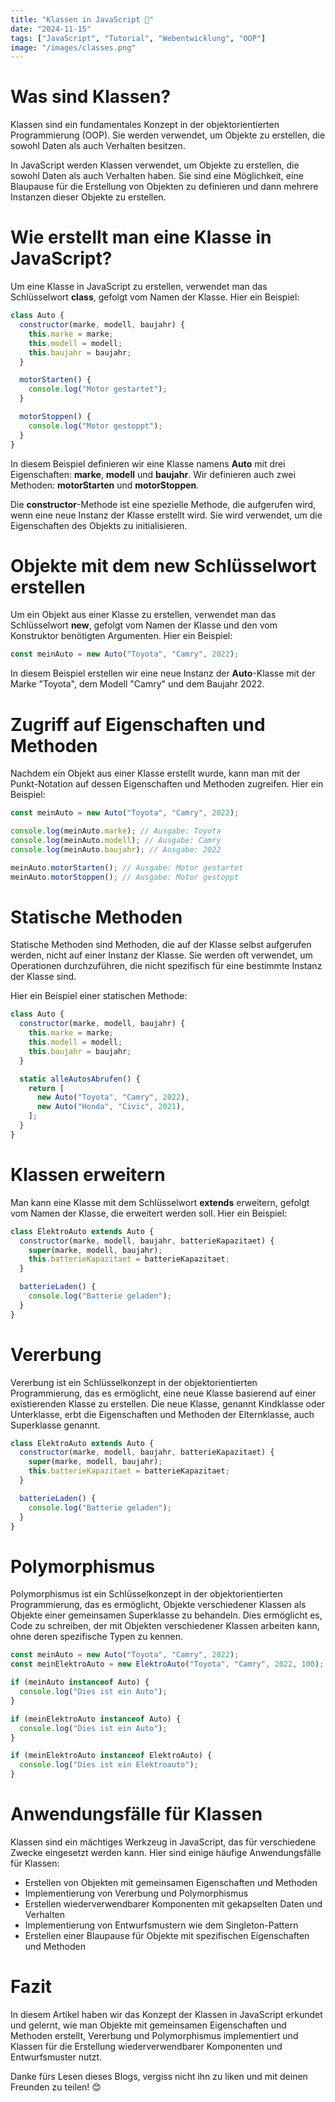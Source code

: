 ```yaml
---
title: "Klassen in JavaScript 🧐"
date: "2024-11-15"
tags: ["JavaScript", "Tutorial", "Webentwicklung", "OOP"]
image: "/images/classes.png"
---
```


# Was sind Klassen?

Klassen sind ein fundamentales Konzept in der objektorientierten Programmierung (OOP). Sie werden verwendet, um Objekte zu erstellen, die sowohl Daten als auch Verhalten besitzen.

In JavaScript werden Klassen verwendet, um Objekte zu erstellen, die sowohl Daten als auch Verhalten haben. Sie sind eine Möglichkeit, eine Blaupause für die Erstellung von Objekten zu definieren und dann mehrere Instanzen dieser Objekte zu erstellen.

# Wie erstellt man eine Klasse in JavaScript?

Um eine Klasse in JavaScript zu erstellen, verwendet man das Schlüsselwort **class**, gefolgt vom Namen der Klasse. Hier ein Beispiel:

```javascript
class Auto {
  constructor(marke, modell, baujahr) {
    this.marke = marke;
    this.modell = modell;
    this.baujahr = baujahr;
  }

  motorStarten() {
    console.log("Motor gestartet");
  }

  motorStoppen() {
    console.log("Motor gestoppt");
  }
}
```

In diesem Beispiel definieren wir eine Klasse namens **Auto** mit drei Eigenschaften: **marke**, **modell** und **baujahr**. Wir definieren auch zwei Methoden: **motorStarten** und **motorStoppen**.

Die **constructor**-Methode ist eine spezielle Methode, die aufgerufen wird, wenn eine neue Instanz der Klasse erstellt wird. Sie wird verwendet, um die Eigenschaften des Objekts zu initialisieren.

# Objekte mit dem **new** Schlüsselwort erstellen

Um ein Objekt aus einer Klasse zu erstellen, verwendet man das Schlüsselwort **new**, gefolgt vom Namen der Klasse und den vom Konstruktor benötigten Argumenten. Hier ein Beispiel:

```javascript
const meinAuto = new Auto("Toyota", "Camry", 2022);
```

In diesem Beispiel erstellen wir eine neue Instanz der **Auto**-Klasse mit der Marke "Toyota", dem Modell "Camry" und dem Baujahr 2022.

# Zugriff auf Eigenschaften und Methoden

Nachdem ein Objekt aus einer Klasse erstellt wurde, kann man mit der Punkt-Notation auf dessen Eigenschaften und Methoden zugreifen. Hier ein Beispiel:

```javascript
const meinAuto = new Auto("Toyota", "Camry", 2022);

console.log(meinAuto.marke); // Ausgabe: Toyota
console.log(meinAuto.modell); // Ausgabe: Camry
console.log(meinAuto.baujahr); // Ausgabe: 2022

meinAuto.motorStarten(); // Ausgabe: Motor gestartet
meinAuto.motorStoppen(); // Ausgabe: Motor gestoppt
```

# Statische Methoden

Statische Methoden sind Methoden, die auf der Klasse selbst aufgerufen werden, nicht auf einer Instanz der Klasse. Sie werden oft verwendet, um Operationen durchzuführen, die nicht spezifisch für eine bestimmte Instanz der Klasse sind.

Hier ein Beispiel einer statischen Methode:

```javascript
class Auto {
  constructor(marke, modell, baujahr) {
    this.marke = marke;
    this.modell = modell;
    this.baujahr = baujahr;
  }

  static alleAutosAbrufen() {
    return [
      new Auto("Toyota", "Camry", 2022),
      new Auto("Honda", "Civic", 2021),
    ];
  }
}
```

# Klassen erweitern

Man kann eine Klasse mit dem Schlüsselwort **extends** erweitern, gefolgt vom Namen der Klasse, die erweitert werden soll. Hier ein Beispiel:

```javascript
class ElektroAuto extends Auto {
  constructor(marke, modell, baujahr, batterieKapazitaet) {
    super(marke, modell, baujahr);
    this.batterieKapazitaet = batterieKapazitaet;
  }

  batterieLaden() {
    console.log("Batterie geladen");
  }
}
```

# Vererbung

Vererbung ist ein Schlüsselkonzept in der objektorientierten Programmierung, das es ermöglicht, eine neue Klasse basierend auf einer existierenden Klasse zu erstellen. Die neue Klasse, genannt Kindklasse oder Unterklasse, erbt die Eigenschaften und Methoden der Elternklasse, auch Superklasse genannt.

```javascript
class ElektroAuto extends Auto {
  constructor(marke, modell, baujahr, batterieKapazitaet) {
    super(marke, modell, baujahr);
    this.batterieKapazitaet = batterieKapazitaet;
  }

  batterieLaden() {
    console.log("Batterie geladen");
  }
}
```

# Polymorphismus

Polymorphismus ist ein Schlüsselkonzept in der objektorientierten Programmierung, das es ermöglicht, Objekte verschiedener Klassen als Objekte einer gemeinsamen Superklasse zu behandeln. Dies ermöglicht es, Code zu schreiben, der mit Objekten verschiedener Klassen arbeiten kann, ohne deren spezifische Typen zu kennen.

```javascript
const meinAuto = new Auto("Toyota", "Camry", 2022);
const meinElektroAuto = new ElektroAuto("Toyota", "Camry", 2022, 100);

if (meinAuto instanceof Auto) {
  console.log("Dies ist ein Auto");
}

if (meinElektroAuto instanceof Auto) {
  console.log("Dies ist ein Auto");
}

if (meinElektroAuto instanceof ElektroAuto) {
  console.log("Dies ist ein Elektroauto");
}
```

# Anwendungsfälle für Klassen

Klassen sind ein mächtiges Werkzeug in JavaScript, das für verschiedene Zwecke eingesetzt werden kann. Hier sind einige häufige Anwendungsfälle für Klassen:

- Erstellen von Objekten mit gemeinsamen Eigenschaften und Methoden
- Implementierung von Vererbung und Polymorphismus
- Erstellen wiederverwendbarer Komponenten mit gekapselten Daten und Verhalten
- Implementierung von Entwurfsmustern wie dem Singleton-Pattern
- Erstellen einer Blaupause für Objekte mit spezifischen Eigenschaften und Methoden

# Fazit

In diesem Artikel haben wir das Konzept der Klassen in JavaScript erkundet und gelernt, wie man Objekte mit gemeinsamen Eigenschaften und Methoden erstellt, Vererbung und Polymorphismus implementiert und Klassen für die Erstellung wiederverwendbarer Komponenten und Entwurfsmuster nutzt.

Danke fürs Lesen dieses Blogs, vergiss nicht ihn zu liken und mit deinen Freunden zu teilen! 😊
